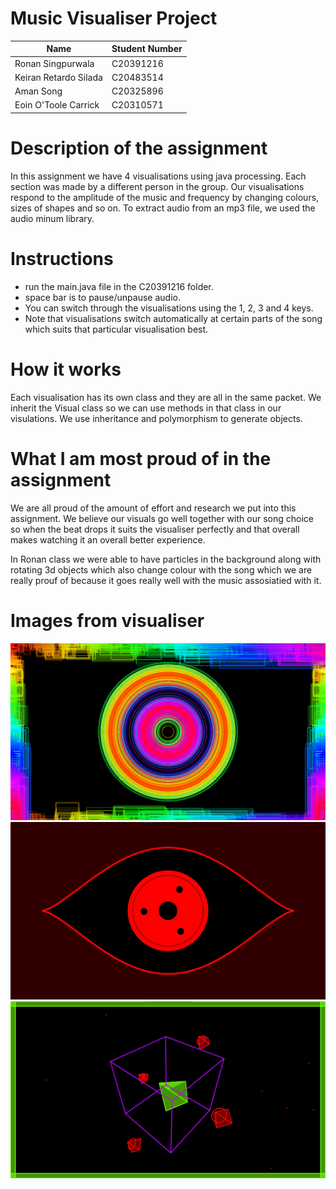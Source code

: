 # Music Visualiser Project

| Name | Student Number |
|-----------|-----------|
|Ronan Singpurwala | C20391216 |
|Keiran Retardo Silada | C20483514 |
|Aman Song | C20325896 |
|Eoin O'Toole Carrick | C20310571 |

# Description of the assignment
In this assignment we have 4 visualisations using java processing. Each section was made by a different person in the group. Our visualisations respond to the amplitude of the music and frequency by changing colours, sizes of shapes and so on. To extract audio from an mp3 file, we used the audio minum library. 

# Instructions
- run the main.java file in the C20391216 folder.
- space bar is to pause/unpause audio.
- You can switch through the visualisations using the 1, 2, 3 and 4 keys.
- Note that visualisations switch automatically at certain parts of the song which suits that particular visualisation best.

# How it works
Each visualisation has its own class and they are all in the same packet. We inherit the Visual class so we can use methods in that class in our visulations. We use inheritance and polymorphism to generate objects. 

# What I am most proud of in the assignment
We are all proud of the amount of effort and research we put into this assignment. We believe our visuals go well together with our song choice so when the beat drops it suits the visualiser perfectly and that overall makes watching it an overall better experience.

In Ronan class we were able to have particles in the background along with rotating 3d objects which also change colour with the song which we are really prouf of because it goes really well with the music assosiatied with it.

# Images from visualiser

![An image](images/Image1.png)
![Aman's section](images/Aman.jpg)
![image](images/Ronan.jpg)
